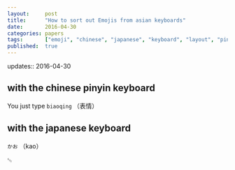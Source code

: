 ```yaml
---
layout:     post
title:      "How to sort out Emojis from asian keyboards"
date:       2016-04-30
categories: papers
tags:       ["emoji", "chinese", "japanese", "keyboard", "layout", "pinyin" ]
published:  true
---
```


updates:: 2016-04-30

## with the chinese pinyin keyboard

You just type `biaoqing` （表情）

## with the japanese keyboard

`かお` （kao）

␄
